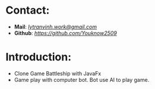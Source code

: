 # Contact:
- **Mail**: *lytranvinh.work@gmail.com*
- **Github**: *https://github.com/Youknow2509*

# Introduction:
- Clone Game Battleship with JavaFx
- Game play with computer bot. Bot use AI to play game.